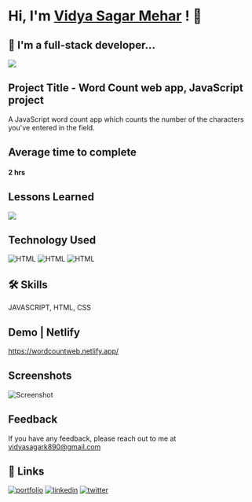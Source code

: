 # Hi, I'm [Vidya Sagar Mehar](https://vidya-sagar-portfolio.netlify.app/) ! 👋


## 🚀 I'm a full-stack developer...
<img src="https://user-images.githubusercontent.com/73097560/115834477-dbab4500-a447-11eb-908a-139a6edaec5c.gif">

## Project Title - Word Count web app, JavaScript project

A JavaScript word count app which counts the number of the characters you've entered in the field.

## Average time to complete
#### 2 hrs


## Lessons Learned

![](https://img.shields.io/badge/Js-remove_spaces-blue)

## Technology Used



![HTML](https://img.shields.io/badge/FirstTech-JavaScript-orange)
![HTML](https://img.shields.io/badge/SecondTech-HTML-blue)
![HTML](https://img.shields.io/badge/ThirdTech-CSS-black)

## 🛠 Skills
JAVASCRIPT, HTML, CSS

## Demo | Netlify
https://wordcountweb.netlify.app/


## Screenshots
![Screenshot ](https://user-images.githubusercontent.com/92782806/211472426-c25539b8-f2ce-4c3c-80df-2f99f356c3f9.png)




## Feedback

If you have any feedback, please reach out to me at vidyasagark890@gmail.com


## 🔗 Links
[![portfolio](https://img.shields.io/badge/my_portfolio-000?style=for-the-badge&logo=ko-fi&logoColor=white)](https://vidya-sagar-portfolio.netlify.app/)
[![linkedin](https://img.shields.io/badge/linkedin-0A66C2?style=for-the-badge&logo=linkedin&logoColor=white)](https://www.linkedin.com/)
[![twitter](https://img.shields.io/badge/twitter-1DA1F2?style=for-the-badge&logo=twitter&logoColor=white)](https://twitter.com/Cherry_Reyans)

